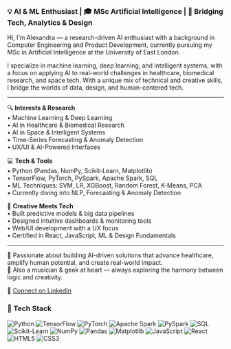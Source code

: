 ### 💡 AI & ML Enthusiast | 🎓 MSc Artificial Intelligence | 🎨 Bridging Tech, Analytics & Design

Hi, I’m Alexandra — a research-driven AI enthusiast with a background in Computer Engineering and Product Development, currently pursuing my MSc in Artificial Intelligence at the University of East London.

I specialize in machine learning, deep learning, and intelligent systems, with a focus on applying AI to real-world challenges in healthcare, biomedical research, and space tech. With a unique mix of technical and creative skills, I bridge the worlds of data, design, and human-centered tech.

---

🔍 **Interests & Research**  
• Machine Learning & Deep Learning  
• AI in Healthcare & Biomedical Research  
• AI in Space & Intelligent Systems  
• Time-Series Forecasting & Anomaly Detection  
• UX/UI & AI-Powered Interfaces  

💻 **Tech & Tools**  
• Python (Pandas, NumPy, Scikit-Learn, Matplotlib)  
• TensorFlow, PyTorch, PySpark, Apache Spark, SQL  
• ML Techniques: SVM, LR, XGBoost, Random Forest, K-Means, PCA  
• Currently diving into NLP, Forecasting & Anomaly Detection  

🎨 **Creative Meets Tech**  
• Built predictive models & big data pipelines  
• Designed intuitive dashboards & monitoring tools  
• Web/UI development with a UX focus  
• Certified in React, JavaScript, ML & Design Fundamentals  

---

🎯 Passionate about building AI-driven solutions that advance healthcare, amplify human potential, and create real-world impact.  
🎵 Also a musician & geek at heart — always exploring the harmony between logic and creativity.

📎 [Connect on LinkedIn](https://www.linkedin.com/in/alexandra-mitronika-135a4389/)



### 🧰 Tech Stack
![Python](https://img.shields.io/badge/Python-3670A0?style=for-the-badge&logo=python&logoColor=white)
![TensorFlow](https://img.shields.io/badge/TensorFlow-FF6F00?style=for-the-badge&logo=tensorflow&logoColor=white)
![PyTorch](https://img.shields.io/badge/PyTorch-EE4C2C?style=for-the-badge&logo=PyTorch&logoColor=white)
![Apache Spark](https://img.shields.io/badge/Apache%20Spark-E25A1C?style=for-the-badge&logo=apachespark&logoColor=white)
![PySpark](https://img.shields.io/badge/PySpark-3A3A3A?style=for-the-badge&logo=apachespark&logoColor=orange)
![SQL](https://img.shields.io/badge/SQL-025E8C?style=for-the-badge&logo=sqlite&logoColor=white)
![Scikit-Learn](https://img.shields.io/badge/Scikit--Learn-F7931E?style=for-the-badge&logo=scikit-learn&logoColor=white)
![NumPy](https://img.shields.io/badge/Numpy-013243?style=for-the-badge&logo=numpy&logoColor=white)
![Pandas](https://img.shields.io/badge/Pandas-150458?style=for-the-badge&logo=pandas&logoColor=white)
![Matplotlib](https://img.shields.io/badge/Matplotlib-11557C?style=for-the-badge&logo=matplotlib&logoColor=white)
![JavaScript](https://img.shields.io/badge/JavaScript-F7DF1E?style=for-the-badge&logo=javascript&logoColor=black)
![React](https://img.shields.io/badge/React-20232A?style=for-the-badge&logo=react&logoColor=61DAFB)
![HTML5](https://img.shields.io/badge/HTML5-E34F26?style=for-the-badge&logo=html5&logoColor=white)
![CSS3](https://img.shields.io/badge/CSS3-1572B6?style=for-the-badge&logo=css3&logoColor=white)

